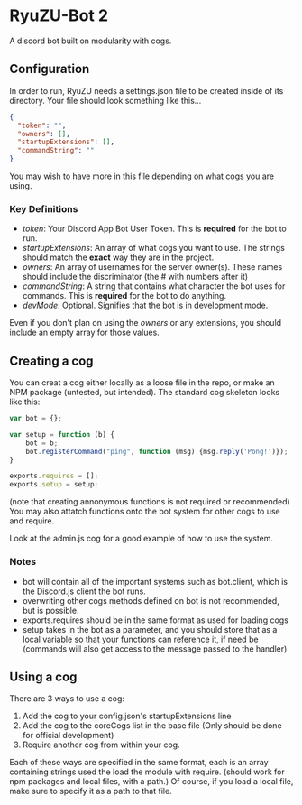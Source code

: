 # RyuZU-Bot 2
A discord bot built on modularity with cogs.

## Configuration
In order to run, RyuZU needs a settings.json file to be created inside of its directory. Your file should look something like this...
```json
{
  "token": "",
  "owners": [],
  "startupExtensions": [],
  "commandString": ""
}
```
You may wish to have more in this file depending on what cogs you are using.

### Key Definitions
* *token*: Your Discord App Bot User Token. This is **required** for the bot to run.
* *startupExtensions*: An array of what cogs you want to use. The strings should match the **exact** way they are in the project.
* *owners*: An array of usernames for the server owner(s). These names should include the discriminator (the # with numbers after it)
* *commandString*: A string that contains what character the bot uses for commands. This is **required** for the bot to do anything.
* *devMode*: Optional. Signifies that the bot is in development mode.

Even if you don't plan on using the *owners* or any extensions, you should include an empty array for those values.

## Creating a cog
You can creat a cog either locally as a loose file in the repo, or make an NPM package (untested, but intended). The standard cog skeleton looks like this:

```javascript
var bot = {};

var setup = function (b) {
    bot = b;
    bot.registerCommand("ping", function (msg) {msg.reply('Pong!')});
}

exports.requires = [];
exports.setup = setup;
```
(note that creating annonymous functions is not required or recommended)
You may also attatch functions onto the bot system for other cogs to use and require.

Look at the admin.js cog for a good example of how to use the system.

### Notes
* bot will contain all of the important systems such as bot.client, which is the Discord.js client the bot runs.
* overwriting other cogs methods defined on bot is not recommended, but is possible.
* exports.requires should be in the same format as used for loading cogs
* setup takes in the bot as a parameter, and you should store that as a local variable so that your functions can reference it, if need be (commands will also get access to the message passed to the handler)

## Using a cog
There are 3 ways to use a cog:
1. Add the cog to your config.json's startupExtensions line
2. Add the cog to the coreCogs list in the base file (Only should be done for official development)
3. Require another cog from within your cog.

Each of these ways are specified in the same format, each is an array containing strings used the load the module with require. (should work for npm packages and local files, with a path.) Of course, if you load a local file, make sure to specify it as a path to that file.